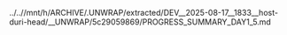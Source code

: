 ../..//mnt/h/ARCHIVE/.UNWRAP/extracted/DEV__2025-08-17__1833__host-duri-head/__UNWRAP/5c29059869/PROGRESS_SUMMARY_DAY1_5.md